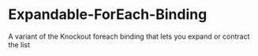 Expandable-ForEach-Binding
==========================

A variant of the Knockout foreach binding that lets you expand or contract the list
